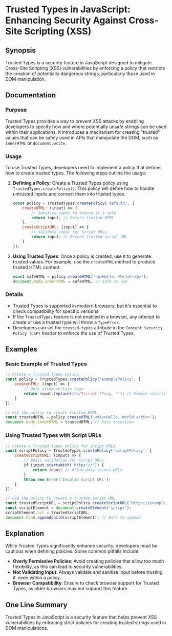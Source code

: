 <!--
Meta Description: # Trusted Types in JavaScript: Enhancing Security Against Cross-Site Scripting (XSS) ## Synopsis Trusted Types is a security feature in JavaScript des...
Meta Keywords: trusted, types, policy, input, script
-->

# Trusted Types in JavaScript: Enhancing Security Against Cross-Site Scripting (XSS)

## Synopsis
Trusted Types is a security feature in JavaScript designed to mitigate Cross-Site Scripting (XSS) vulnerabilities by enforcing a policy that restricts the creation of potentially dangerous strings, particularly those used in DOM manipulation.

## Documentation
### Purpose
Trusted Types provides a way to prevent XSS attacks by enabling developers to specify how and where potentially unsafe strings can be used within their applications. It introduces a mechanism for creating "trusted" values that can be safely used in APIs that manipulate the DOM, such as `innerHTML` or `document.write`.

### Usage
To use Trusted Types, developers need to implement a policy that defines how to create trusted types. The following steps outline the usage:

1. **Defining a Policy**: Create a Trusted Types policy using `TrustedTypes.createPolicy()`. This policy will define how to handle untrusted inputs and convert them into trusted types.

   ```javascript
   const policy = TrustedTypes.createPolicy('default', {
       createHTML: (input) => {
           // Sanitize input to ensure it's safe
           return input; // Return trusted HTML
       },
       createScriptURL: (input) => {
           // Validate input for script URLs
           return input; // Return trusted script URL
       }
   });
   ```

2. **Using Trusted Types**: Once a policy is created, use it to generate trusted values. For example, use the `createHTML` method to produce trusted HTML content.

   ```javascript
   const safeHTML = policy.createHTML('<p>Hello, World!</p>');
   document.body.innerHTML = safeHTML; // Safe to use
   ```

### Details
- Trusted Types is supported in modern browsers, but it's essential to check compatibility for specific versions.
- If the `TrustedTypes` feature is not enabled in a browser, any attempt to create or use a trusted type will throw a `TypeError`.
- Developers can set the `trusted-types` attribute in the `Content Security Policy (CSP)` header to enforce the use of Trusted Types.

## Examples
### Basic Example of Trusted Types
```javascript
// Create a Trusted Types policy
const policy = TrustedTypes.createPolicy('examplePolicy', {
    createHTML: (input) => {
        // Only allow certain tags
        return input.replace(/<\/?script.*?>/g, ''); // Simple sanitization
    }
});

// Use the policy to create trusted HTML
const trustedHTML = policy.createHTML('<div>Hello, World!</div>');
document.body.innerHTML = trustedHTML; // Safe insertion
```

### Using Trusted Types with Script URLs
```javascript
// Create a Trusted Types policy for script URLs
const scriptPolicy = TrustedTypes.createPolicy('scriptPolicy', {
    createScriptURL: (input) => {
        // Basic validation for script URLs
        if (input.startsWith('https://')) {
            return input; // Allow only secure URLs
        }
        throw new Error('Invalid script URL');
    }
});

// Use the policy to create a trusted script URL
const trustedScriptURL = scriptPolicy.createScriptURL('https://example.com/my-script.js');
const scriptElement = document.createElement('script');
scriptElement.src = trustedScriptURL;
document.head.appendChild(scriptElement); // Safe to append
```

## Explanation
While Trusted Types significantly enhance security, developers must be cautious when defining policies. Some common pitfalls include:

- **Overly Permissive Policies**: Avoid creating policies that allow too much flexibility, as this can lead to security vulnerabilities.
- **Not Validating Input**: Always validate and sanitize input before trusting it, even within a policy.
- **Browser Compatibility**: Ensure to check browser support for Trusted Types, as older browsers may not support this feature.

## One Line Summary
Trusted Types in JavaScript is a security feature that helps prevent XSS vulnerabilities by enforcing strict policies for creating trusted strings used in DOM manipulations.